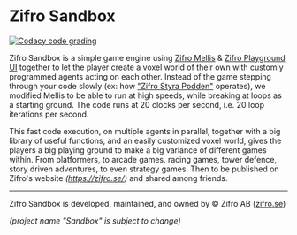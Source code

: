 # Zifro Sandbox

[![Codacy code grading](https://img.shields.io/codacy/grade/a3312436d3bd4476860d15ccccc33858/master.svg?label=code%20quality&logo=codacy)](https://www.codacy.com?utm_source=github.com&amp;utm_medium=referral&amp;utm_content=zardan/sandbox&amp;utm_campaign=Badge_Grade)

Zifro Sandbox is a simple game engine using [Zifro Mellis](https://github.com/zardan/compiler) & [Zifro Playground UI](https://github.com/zardan/ui) together to let the player create a voxel world of their own with customly programmed agents acting on each other.
Instead of the game stepping through your code slowly (ex: how ["Zifro Styra Podden"](https://github.com/zardan/car-controller) operates), we modified Mellis to be able to run at high speeds, while breaking at loops as a starting ground. The code runs at 20 clocks per second, i.e. 20 loop iterations per second.

This fast code execution, on multiple agents in parallel, together with a big library of useful functions, and an easily customized voxel world, gives the players a big playing ground to make a big variance of different games within. From platformers, to arcade games, racing games, tower defence, story driven adventures, to even strategy games. Then to be published on Zifro's website _(<https://zifro.se/>)_ and shared among friends.

---

Zifro Sandbox is developed, maintained, and owned by © Zifro AB ([zifro.se](https://zifro.se/))

_(project name "Sandbox" is subject to change)_

